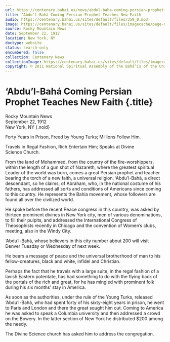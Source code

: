 ```yaml
---
url: https://centenary.bahai.us/news/abdul-baha-coming-persian-prophet-teaches-new-faith
title: ‘Abdu’l-Bahá Coming Persian Prophet Teaches New Faith
audio: https://centenary.bahai.us/sites/default/files/359_0.mp3
image: https://centenary.bahai.us/sites/default/files/imagecache/page-main-image/images/press_clippings/09-22-1912%20Rocky%20Mtn%20Abdul%20Baha%20Coming%20Persian%20Prophet%20Teaches%20New%20Faith.png
source: Rocky Mountain News
date: September 22, 1912
location: New York, NY
doctype: website
status: search-only
encumbered: false
collection: Centenary News
collectionImage: https://centenary.bahai.us/sites/default/files/imagecache/theme-image/main_image/abdulbaha-overview-small_0.jpg
copyright: © 2011 National Spiritual Assembly of the Bahá’ís of the United States
---
```



# ‘Abdu’l-Bahá Coming Persian Prophet Teaches New Faith {.title}

Rocky Mountain News  
September 22, 1912  
New York, NY
{.noid}  



Forty Years in Prison, Freed by Young Turks; Millions Follow Him.

Travels in Regal Fashion, Rich Entertain Him; Speaks at Divine Science Church.

From the land of Mohammed, from the country of the fire-worshippers, within the length of a gun shot of Nazareth, where the greatest spiritual Leader of the world was born, comes a great Persian prophet and teacher bearing the torch of a new faith, a universal religion, ‘Abdu’l-Bahá, a direct descendant, so he claims, of Abraham, who, in the national costume of his fathers, has addressed all sorts and conditions of Americans since coming to this country. He represents the Bahia movement, whose followers are found all over the civilized world.

He spoke before the recent Peace congress in this country, was asked by thirteen prominent divines in New York city, men of various denominations, to fill their pulpits, and addressed the International Congress of Theosophists recently in Chicago and the convention of Women’s clubs, meeting, also in the Windy City.

‘Abdu’l-Bahá, whose believers in this city number about 200 will visit Denver Tuesday or Wednesday of next week.

He bears a message of peace and the universal brotherhood of man to his fellow-creatures, black and white, infidel and Christian.

Perhaps the fact that he travels with a large suite, in the regal fashion of a lavish Eastern potentate, has had something to do with the flying back of the portals of the rich and great, for he has mingled with prominent folk during his six months’ stay in America.

As soon as the authorities, under the rule of the Young Turks, released ‘Abdu’l-Bahá, who had spent forty of his sixty-eight years in prison, he went to Paris and London and there the great sought him out. Coming to America he was asked to speak a Columbia university and then addressed a crowd on the Bowery. In the latter section of New York he distributed $200 among the needy.

The Divine Science church has asked him to address the congregation.